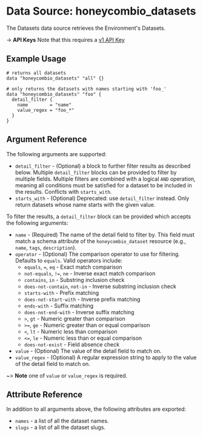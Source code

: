# Data Source: honeycombio_datasets

The Datasets data source retrieves the Environment's Datasets.

-> **API Keys** Note that this requires a [v1 API Key](https://registry.terraform.io/providers/honeycombio/honeycombio/latest/docs#v1-apis)

## Example Usage

```hcl
# returns all datasets
data "honeycombio_datasets" "all" {}

# only returns the datasets with names starting with 'foo_'
data "honeycombio_datasets" "foo" {
  detail_filter {
    name        = "name"
    value_regex = "foo_*"
  }
}
```

## Argument Reference

The following arguments are supported:

* `detail_filter` - (Optional) a block to further filter results as described below. Multiple `detail_filter` blocks can be provided to filter by multiple fields. Multiple filters are combined with a logical `AND` operation, meaning all conditions must be satisfied for a dataset to be included in the results. Conflicts with `starts_with`.
* `starts_with` - (Optional) Deprecated: use `detail_filter` instead. Only return datasets whose name starts with the given value.

To filter the results, a `detail_filter` block can be provided which accepts the following arguments:

* `name` - (Required) The name of the detail field to filter by. This field must match a schema attribute of the `honeycombio_dataset` resource (e.g., `name`, `tags`, `description`).
* `operator` - (Optional) The comparison operator to use for filtering. Defaults to `equals`. Valid operators include:
  * `equals`, `=`, `eq` - Exact match comparison
  * `not-equals`, `!=`, `ne` - Inverse exact match comparison
  * `contains`, `in` - Substring inclusion check
  * `does-not-contain`, `not-in` - Inverse substring inclusion check
  * `starts-with` - Prefix matching
  * `does-not-start-with` - Inverse prefix matching
  * `ends-with` - Suffix matching
  * `does-not-end-with` - Inverse suffix matching
  * `>`, `gt` - Numeric greater than comparison
  * `>=`, `ge` - Numeric greater than or equal comparison
  * `<`, `lt` - Numeric less than comparison
  * `<=`, `le` - Numeric less than or equal comparison
  * `does-not-exist` - Field absence check
* `value` - (Optional) The value of the detail field to match on.
* `value_regex` - (Optional) A regular expression string to apply to the value of the detail field to match on.

~> **Note** one of `value` or `value_regex` is required.

## Attribute Reference

In addition to all arguments above, the following attributes are exported:

* `names` - a list of all the dataset names.
* `slugs` - a list of all the dataset slugs.
